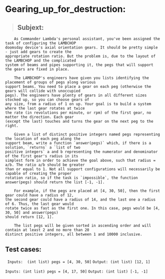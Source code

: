 # Gearing_up_for_destruction:

>## Subjext:
        As Commander Lambda's personal assistant, you've been assigned the task of configuring the LAMBCHOP
    doomsday device's axial orientation gears. It should be pretty simple - just add gears to create the
    appropriate rotation ratio. But the problem is, due to the layout of the LAMBCHOP and the complicated
    system of beams and pipes supporting it, the pegs that will support the gears are fixed in place.

        The LAMBCHOP's engineers have given you lists identifying the placement of groups of pegs along various
    support beams. You need to place a gear on each peg (otherwise the gears will collide with unoccupied
    pegs). The engineers have plenty of gears in all different sizes stocked up, so you can choose gears of
    any size, from a radius of 1 on up. Your goal is to build a system where the last gear rotates at twice
    the rate (in revolutions per minute, or rpm) of the first gear, no matter the direction. Each gear
    (except the last) touches and turns the gear on the next peg to the right.

        Given a list of distinct positive integers named pegs representing the location of each peg along the
    support beam, write a function `answer(pegs)` which, if there is a solution, `returns` a `list of two
    positive integers` a and b representing the numerator and denominator of the first gear's radius in its
    simplest form in order to achieve the goal above, such that radius = a/b. The ratio a/b should be greater
    than or equal to 1. Not all support configurations will necessarily be capable of creating the proper
    rotation ratio, so if the task is `impossible`, the function answer(pegs) should return the list [-1, -1].

        For example, if the pegs are placed at [4, 30, 50], then the first gear could have a radius of 12,
    the second gear could have a radius of 14, and the last one a radius of 6. Thus, the last gear would
    rotate twice as fast as the first one. In this case, pegs would be [4, 30, 50] and answer(pegs)
    should return [12, 1].

        The list pegs will be given sorted in ascending order and will contain at least 2 and no more than 20
    distinct positive integers, all between 1 and 10000 inclusive.
## Test cases:
` Inputs: 
(int list) pegs = [4, 30, 50]`
`Output:
(int list) [12, 1]`

`Inputs:
(int list) pegs = [4, 17, 50]`
`Output:
(int list) [-1, -1]`